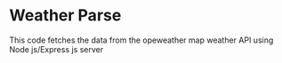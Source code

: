 # Weather Parse
This code fetches the data from the opeweather map weather API using Node js/Express js server
